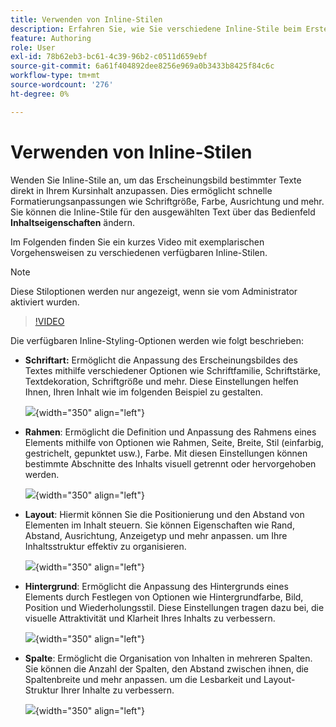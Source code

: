 ```yaml
---
title: Verwenden von Inline-Stilen
description: Erfahren Sie, wie Sie verschiedene Inline-Stile beim Erstellen von Lerninhalten im Produkt „Schulung und Lernen“ verwenden.
feature: Authoring
role: User
exl-id: 78b62eb3-bc61-4c39-96b2-c0511d659ebf
source-git-commit: 6a61f404892dee8256e969a0b3433b8425f84c6c
workflow-type: tm+mt
source-wordcount: '276'
ht-degree: 0%

---
```


# Verwenden von Inline-Stilen

Wenden Sie Inline-Stile an, um das Erscheinungsbild bestimmter Texte direkt in Ihrem Kursinhalt anzupassen. Dies ermöglicht schnelle Formatierungsanpassungen wie Schriftgröße, Farbe, Ausrichtung und mehr. Sie können die Inline-Stile für den ausgewählten Text über das Bedienfeld **Inhaltseigenschaften** ändern.

Im Folgenden finden Sie ein kurzes Video mit exemplarischen Vorgehensweisen zu verschiedenen verfügbaren Inline-Stilen.

>[!NOTE]
>
> Diese Stiloptionen werden nur angezeigt, wenn sie vom Administrator aktiviert wurden.


>[!VIDEO](https://video.tv.adobe.com/v/3469533/aem-guides-learning-content)


Die verfügbaren Inline-Styling-Optionen werden wie folgt beschrieben:

- **Schriftart:** Ermöglicht die Anpassung des Erscheinungsbildes des Textes mithilfe verschiedener Optionen wie Schriftfamilie, Schriftstärke, Textdekoration, Schriftgröße und mehr. Diese Einstellungen helfen Ihnen, Ihren Inhalt wie im folgenden Beispiel zu gestalten.

  ![](assets/font-learning-content.png){width="350" align="left"}

- **Rahmen**: Ermöglicht die Definition und Anpassung des Rahmens eines Elements mithilfe von Optionen wie Rahmen, Seite, Breite, Stil (einfarbig, gestrichelt, gepunktet usw.), Farbe. Mit diesen Einstellungen können bestimmte Abschnitte des Inhalts visuell getrennt oder hervorgehoben werden.

  ![](assets/border-learning-content.png){width="350" align="left"}

- **Layout**: Hiermit können Sie die Positionierung und den Abstand von Elementen im Inhalt steuern. Sie können Eigenschaften wie Rand, Abstand, Ausrichtung, Anzeigetyp und mehr anpassen. um Ihre Inhaltsstruktur effektiv zu organisieren.

  ![](assets/layout-learning-content.png){width="350" align="left"}

- **Hintergrund**: Ermöglicht die Anpassung des Hintergrunds eines Elements durch Festlegen von Optionen wie Hintergrundfarbe, Bild, Position und Wiederholungsstil. Diese Einstellungen tragen dazu bei, die visuelle Attraktivität und Klarheit Ihres Inhalts zu verbessern.

  ![](assets/background-learning-content.png){width="350" align="left"}

- **Spalte**: Ermöglicht die Organisation von Inhalten in mehreren Spalten. Sie können die Anzahl der Spalten, den Abstand zwischen ihnen, die Spaltenbreite und mehr anpassen. um die Lesbarkeit und Layout-Struktur Ihrer Inhalte zu verbessern.

  ![](assets/column-learning-content.png){width="350" align="left"}
